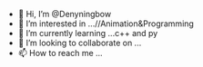 - 👋 Hi, I’m @Denyningbow
- 👀 I’m interested in ...//Animation&Programming
- 🌱 I’m currently learning ...c++  and py
- 💞️ I’m looking to collaborate on ...
- 📫 How to reach me ...

<!---
Denyningbow/Denyningbow is a ✨ special ✨ repository because its `README.md` (this file) appears on your GitHub profile.
You can click the Preview link to take a look at your changes.
--->
